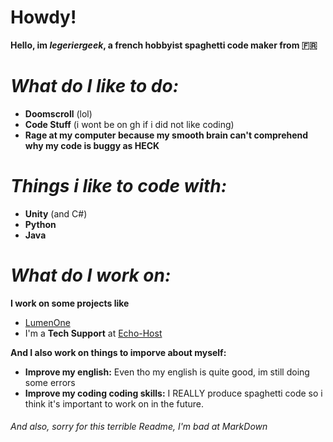 # Howdy!

**Hello, im *legeriergeek*, a french hobbyist spaghetti code maker from 🇫🇷**

# *What do I like to do:*

- **Doomscroll** (lol)
- **Code Stuff** (i wont be on gh if i did not like coding)
- **Rage at my computer because my smooth brain can't comprehend why my code is buggy as HECK**

# *Things i like to code with:*

- **Unity** (and C#)
- **Python**
- **Java**

# *What do I work on:*

**I work on some projects like**
- [LumenOne](https://github.com/lumenlabss/lumenone)
- I'm a **Tech Support** at [Echo-Host](https://echo-host.net)

**And I also work on things to imporve about myself:**

- **Improve my english:** Even tho my english is quite good, im still doing some errors
- **Improve my coding coding skills:** I REALLY  produce spaghetti code so i think it's important to work on in the future.

###### And also, sorry for this terrible Readme, I'm bad at MarkDown
